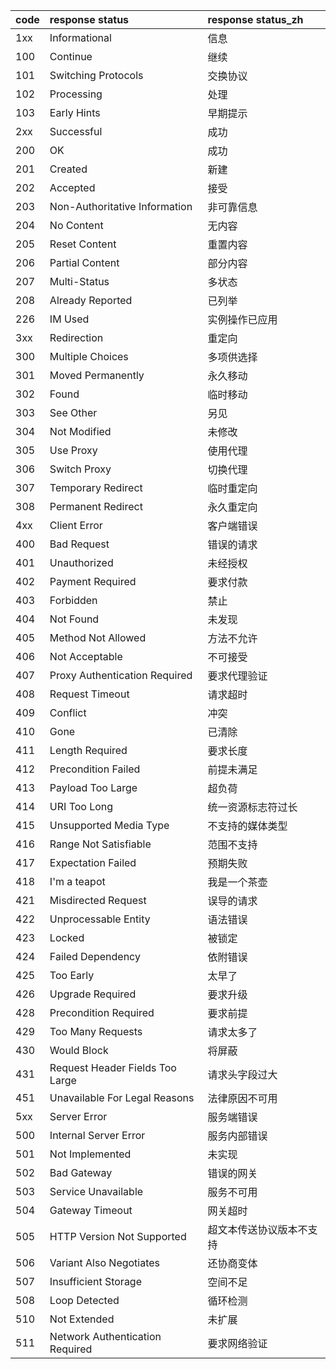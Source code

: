 | code | response status                 | response status_zh |
| :--- | :------------------------------ | :----------------- |
| 1xx  | Informational                   | 信息                 |
| 100  | Continue                        | 继续                 |
| 101  | Switching Protocols             | 交换协议               |
| 102  | Processing                      | 处理                 |
| 103  | Early Hints                     | 早期提示               |
| 2xx  | Successful                      | 成功                 |
| 200  | OK                              | 成功                 |
| 201  | Created                         | 新建                 |
| 202  | Accepted                        | 接受                 |
| 203  | Non-Authoritative Information   | 非可靠信息              |
| 204  | No Content                      | 无内容                |
| 205  | Reset Content                   | 重置内容               |
| 206  | Partial Content                 | 部分内容               |
| 207  | Multi-Status                    | 多状态                |
| 208  | Already Reported                | 已列举                |
| 226  | IM Used                         | 实例操作已应用            |
| 3xx  | Redirection                     | 重定向                |
| 300  | Multiple Choices                | 多项供选择              |
| 301  | Moved Permanently               | 永久移动               |
| 302  | Found                           | 临时移动               |
| 303  | See Other                       | 另见                 |
| 304  | Not Modified                    | 未修改                |
| 305  | Use Proxy                       | 使用代理               |
| 306  | Switch Proxy                    | 切换代理               |
| 307  | Temporary Redirect              | 临时重定向              |
| 308  | Permanent Redirect              | 永久重定向              |
| 4xx  | Client Error                    | 客户端错误              |
| 400  | Bad Request                     | 错误的请求              |
| 401  | Unauthorized                    | 未经授权               |
| 402  | Payment Required                | 要求付款               |
| 403  | Forbidden                       | 禁止                 |
| 404  | Not Found                       | 未发现                |
| 405  | Method Not Allowed              | 方法不允许              |
| 406  | Not Acceptable                  | 不可接受               |
| 407  | Proxy Authentication Required   | 要求代理验证             |
| 408  | Request Timeout                 | 请求超时               |
| 409  | Conflict                        | 冲突                 |
| 410  | Gone                            | 已清除                |
| 411  | Length Required                 | 要求长度               |
| 412  | Precondition Failed             | 前提未满足              |
| 413  | Payload Too Large               | 超负荷                |
| 414  | URI Too Long                    | 统一资源标志符过长          |
| 415  | Unsupported Media Type          | 不支持的媒体类型           |
| 416  | Range Not Satisfiable           | 范围不支持              |
| 417  | Expectation Failed              | 预期失败               |
| 418  | I'm a teapot                    | 我是一个茶壶             |
| 421  | Misdirected Request             | 误导的请求              |
| 422  | Unprocessable Entity            | 语法错误               |
| 423  | Locked                          | 被锁定                |
| 424  | Failed Dependency               | 依附错误               |
| 425  | Too Early                       | 太早了                |
| 426  | Upgrade Required                | 要求升级               |
| 428  | Precondition Required           | 要求前提               |
| 429  | Too Many Requests               | 请求太多了              |
| 430  | Would Block                     | 将屏蔽                |
| 431  | Request Header Fields Too Large | 请求头字段过大            |
| 451  | Unavailable For Legal Reasons   | 法律原因不可用            |
| 5xx  | Server Error                    | 服务端错误              |
| 500  | Internal Server Error           | 服务内部错误             |
| 501  | Not Implemented                 | 未实现                |
| 502  | Bad Gateway                     | 错误的网关              |
| 503  | Service Unavailable             | 服务不可用              |
| 504  | Gateway Timeout                 | 网关超时               |
| 505  | HTTP Version Not Supported      | 超文本传送协议版本不支持       |
| 506  | Variant Also Negotiates         | 还协商变体              |
| 507  | Insufficient Storage            | 空间不足               |
| 508  | Loop Detected                   | 循环检测               |
| 510  | Not Extended                    | 未扩展                |
| 511  | Network Authentication Required | 要求网络验证             |